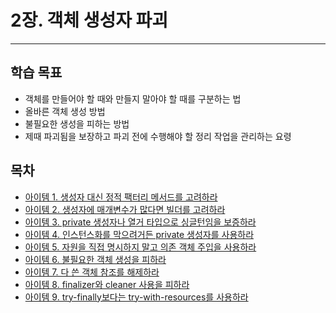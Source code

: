 # 2장. 객체 생성자 파괴

---

## 학습 목표
- 객체를 만들어야 할 때와 만들지 말아야 할 때를 구분하는 법
- 올바른 객체 생성 방법
- 불필요한 생성을 피하는 방법
- 제때 파괴됨을 보장하고 파괴 전에 수행해야 할 정리 작업을 관리하는 요령

## 목차
- [아이템 1. 생성자 대신 정적 팩터리 메서드를 고려하라](아이템%201.%20생성자%20대신%20정적%20팩터리%20메서드를%20고려하라.md)
- [아이템 2. 생성자에 매개변수가 많다면 빌더를 고려하라](아이템%202.%20생성자에%20매개변수가%20많다면%20빌더를%20고려하라.md)
- [아이템 3. private 생성자나 열거 타입으로 싱글턴임을 보증하라](아이템%203.%20private%20생성자나%20열거%20타입으로%20싱글턴임을%20보증하라.md)
- [아이템 4. 인스턴스화를 막으려거든 private 생성자를 사용하라](아이템%204.%20인스턴스화를%20막으려거든%20private%20생성자를%20사용하라.md)
- [아이템 5. 자원을 직접 명시하지 말고 의존 객체 주입을 사용하라](아이템%205.%20자원을%20직접%20명시하지%20말고%20의존%20객체%20주입을%20사용하라.md)
- [아이템 6. 불필요한 객체 생성을 피하라](아이템%206.%20불필요한%20객체%20생성을%20피하라.md)
- [아이템 7. 다 쓴 객체 참조를 해제하라](아이템%207.%20다%20쓴%20객체%20참조를%20해제하라.md)
- [아이템 8. finalizer와 cleaner 사용을 피하라](아이템%208.%20finalizer와%20cleaner%20사용을%20피하라.md)
- [아이템 9. try-finally보다는 try-with-resources를 사용하라](아이템%209.%20try-finally보다는%20try-with-resources를%20사용하라.md)
